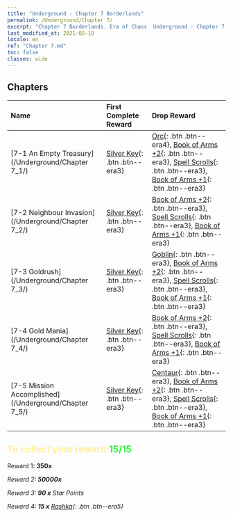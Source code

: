 ```yaml
---
title: "Underground - Chapter 7 Borderlands"
permalink: /Underground/Chapter 7/
excerpt: "Chapter 7 Borderlands. Era of Chaos  Underground - Chapter 7. Borderlands"
last_modified_at: 2021-05-18
locale: en
ref: "Chapter 7.md"
toc: false
classes: wide
---
```


## Chapters

  | Name |  First Complete Reward | Drop Reward |
  |:------------|:------------|:------------| 
  | [7-1 An Empty Treasury](/Underground/Chapter 7_1/) | [Silver Key](/Items/con_693/){: .btn .btn--era3} | [Orc](/Items/unt_219/){: .btn .btn--era4}, [Book of Arms +2](/Items/mat_32/){: .btn .btn--era3}, [Spell Scrolls](/Items/con_694/){: .btn .btn--era3}, [Book of Arms +1](/Items/mat_25/){: .btn .btn--era3} |
  | [7-2 Neighbour Invasion](/Underground/Chapter 7_2/) | [Silver Key](/Items/con_693/){: .btn .btn--era3} | [Book of Arms +2](/Items/mat_32/){: .btn .btn--era3}, [Spell Scrolls](/Items/con_694/){: .btn .btn--era3}, [Book of Arms +1](/Items/mat_25/){: .btn .btn--era3} |
  | [7-3 Goldrush](/Underground/Chapter 7_3/) | [Silver Key](/Items/con_693/){: .btn .btn--era3} | [Goblin](/Items/unt_217/){: .btn .btn--era3}, [Book of Arms +2](/Items/mat_32/){: .btn .btn--era3}, [Spell Scrolls](/Items/con_694/){: .btn .btn--era3}, [Book of Arms +1](/Items/mat_25/){: .btn .btn--era3} |
  | [7-4 Gold Mania](/Underground/Chapter 7_4/) | [Silver Key](/Items/con_693/){: .btn .btn--era3} | [Book of Arms +2](/Items/mat_32/){: .btn .btn--era3}, [Spell Scrolls](/Items/con_694/){: .btn .btn--era3}, [Book of Arms +1](/Items/mat_25/){: .btn .btn--era3} |
  | [7-5 Mission Accomplished](/Underground/Chapter 7_5/) | [Silver Key](/Items/con_693/){: .btn .btn--era3} | [Centaur](/Items/unt_199/){: .btn .btn--era3}, [Book of Arms +2](/Items/mat_32/){: .btn .btn--era3}, [Spell Scrolls](/Items/con_694/){: .btn .btn--era3}, [Book of Arms +1](/Items/mat_25/){: .btn .btn--era3} |


## <span style="color: #ffeea0">To collect your reward:</span><span style="color: #27f73a">15/15</span>

 Reward 1:  **350x** <i class="fas fa-gem"/>

 Reward 2:  **50000x** <i class="fas fa-coins"/>

 Reward 3: **90 x** Star Points

 Reward 4: **15 x** [Rashka](/Items/her_384/){: .btn .btn--era5}


